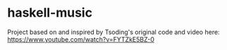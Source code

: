 # haskell-music

Project based on and inspired by Tsoding's original code and video here: https://www.youtube.com/watch?v=FYTZkE5BZ-0
